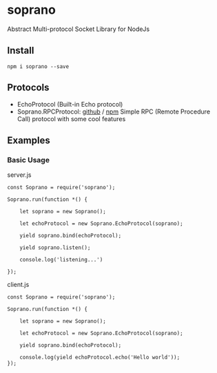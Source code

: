 # soprano
Abstract Multi-protocol Socket Library for NodeJs

## Install
```
npm i soprano --save
```

## Protocols
- EchoProtocol (Built-in Echo protocol)
- Soprano.RPCProtocol: [github](https://github.com/tlghn/soprano.rpc) / [npm](https://www.npmjs.com/package/soprano.rpc)
Simple RPC (Remote Procedure Call) protocol with some cool features


## Examples

### Basic Usage

server.js

```
const Soprano = require('soprano');

Soprano.run(function *() {

    let soprano = new Soprano();

    let echoProtocol = new Soprano.EchoProtocol(soprano);

    yield soprano.bind(echoProtocol);

    yield soprano.listen();

    console.log('listening...')

});
```


client.js

```
const Soprano = require('soprano');

Soprano.run(function *() {

    let soprano = new Soprano();

    let echoProtocol = new Soprano.EchoProtocol(soprano);

    yield soprano.bind(echoProtocol);

    console.log(yield echoProtocol.echo('Hello world'));
});

```

